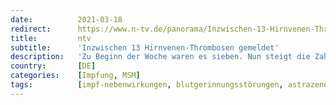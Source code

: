 ```yaml
---
date:          2021-03-18
redirect:      https://www.n-tv.de/panorama/Inzwischen-13-Hirnvenen-Thrombosen-gemeldet-article22434243.html
title:         ntv
subtitle:      'Inzwischen 13 Hirnvenen-Thrombosen gemeldet'
description:   'Zu Beginn der Woche waren es sieben. Nun steigt die Zahl der Menschen, die nach einer Astrazeneca-Impfung in Deutschland an Blutgerinnseln in Hirnvenen leiden, auf 13. Die EMA hält nichtsdestotrotz an dem Vakzin fest.'
country:       [DE]
categories:    [Impfung, MSM]
tags:          [impf-nebenwirkungen, blutgerinnungsstörungen, astrazeneca]
---
```

